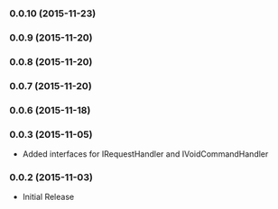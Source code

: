 ### 0.0.10 (2015-11-23)


### 0.0.9 (2015-11-20)


### 0.0.8 (2015-11-20)


### 0.0.7 (2015-11-20)


### 0.0.6 (2015-11-18)


### 0.0.3 (2015-11-05)

* Added interfaces for IRequestHandler and IVoidCommandHandler


### 0.0.2 (2015-11-03)

* Initial Release
